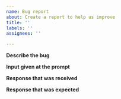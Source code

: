 ```yaml
---
name: Bug report
about: Create a report to help us improve
title: ''
labels: ''
assignees: ''

---
```


**Describe the bug**
<!-- A clear and concise description of what the bug is. -->

**Input given at the prompt**
<!-- What you entered. -->

**Response that was received**
<!-- What you received in response to your input. -->

**Response that was expected**
<!-- What you expected to receive instead. -->
